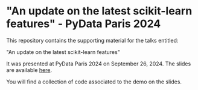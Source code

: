 # "An update on the latest scikit-learn features" - PyData Paris 2024

This repository contains the supporting material for the talks entitled:

"An update on the latest scikit-learn features"

It was presented at PyData Paris 2024 on September 26, 2024. The slides are
available [here](https://docs.google.com/presentation/d/18XZcuokdTafTay8HKZzO0KkZnfuL3WkIhrbwjCJsvJc/edit?usp=sharing).

You will find a collection of code associated to the demo on the slides.

